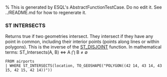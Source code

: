 % This is generated by ESQL's AbstractFunctionTestCase. Do no edit it. See ../README.md for how to regenerate it.

### ST INTERSECTS
Returns true if two geometries intersect.
They intersect if they have any point in common, including their interior points
(points along lines or within polygons).
This is the inverse of the [ST_DISJOINT](https://www.elastic.co/docs/reference/query-languages/esql/functions-operators/spatial-functions#esql-st_disjoint) function.
In mathematical terms: ST_Intersects(A, B) ⇔ A ⋂ B ≠ ∅

```esql
FROM airports
| WHERE ST_INTERSECTS(location, TO_GEOSHAPE("POLYGON((42 14, 43 14, 43 15, 42 15, 42 14))"))
```

